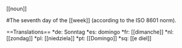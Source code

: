 [[noun]]

#The seventh day of the [[week]] (according to the ISO 8601 norm).

==Translations==
*de: Sonntag
*es: domingo
*fr: [[dimanche]]
*nl: [[zondag]]
*pl: [[niedziela]]
*pt: [[Domingo]]
*sq: [[e diel]]